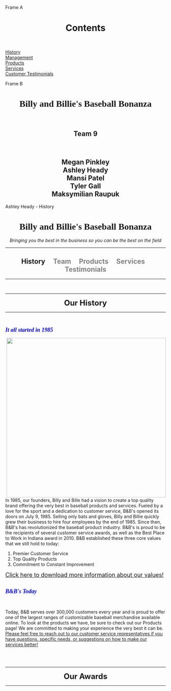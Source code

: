 <!DOCTYPE html PUBLIC "-//W3C//DTD HTML 4.01//EN">
<html lang="en">
<head>
<meta name="viewport" content=
"width=device-width, initial-scale=1">
<meta name="generator" content=
"HTML Tidy for Linux (vers 14 June 2007), see www.w3.org">
<title>Welcome to My Web Page</title>
<meta http-equiv="Content-Type" content=
"text/html; charset=us-ascii">
<meta content="MSHTML 6.00.2800.1400" name="GENERATOR">
<html>

<frameset cols="30%,70%">
	<frame src="frame_a.html">
	<frame src="frame_b.html" name="showframe">
</frameset>

</html>

Frame A
<html>

<h1 align="center"> Contents </h1>
<br>

<a href="https://web.ics.purdue.edu/~headya/" target="showframe"> History </a>
<br>
<a href="https://web.ics.purdue.edu/~gallt/Indexproject.html" target="showframe"> Management </a>
<br>
<a href="382projectcode.html" target="showframe">Products </a> 
<br>
<a href="https://web.ics.purdue.edu/~mraupuk/index1" target="showframe"> Services </a>
<br>
<a href="https://web.ics.purdue.edu/~patel786/" target="showframe"> Customer Testimonials </a>
<br>



<script language="JavaScript">
			document.write("This page was last modified on: " + document.lastModified +"");
		</script>
</html>
 Frame B
<html>

<h1 align="center"> <font face="Georgia">Billy and Billie's Baseball Bonanza </font> </h1>
<br>

<h2 align="center"> Team 9 </h2>
<br>

<h2 align="center">
Megan Pinkley <br>
Ashley Heady <br>
Mansi Patel <br>
Tyler Gall <br>
Maksymilian Raupuk <br>
</h2>



</html>







Ashley Heady - History 


<html>

<head>

<title>Baseball Bonanza Products</title>

<h1 align="center"><font face="Georgia">Billy and Billie's Baseball Bonanza </font></h1>
<i> <p align="center"> Bringing you the best in the business so you can be the best on the field </p> </i>

</head>

<body>

<hr color = "red">

<h2 align="center">  History &nbsp; &nbsp; <font color="gray"> Team &nbsp; &nbsp; Products &nbsp; &nbsp; Services &nbsp;&nbsp; Testimonials </font></h2> 

<hr color = "red">

<br> 

<hr color = "red">

<font size = "+2"><center><b>Our History</b></center></font>


<hr color = "red">

<br>

<font size = "+1" color = "blue"><font face="Verdana"><i><b>It all started in 1985</b></i></font></font>


<img src="https://usathss.files.wordpress.com/2018/06/baseball_graphic1.jpg" hight=400 width=500 align="right">
<br>

<body>In 1985, our founders, Billy and Bille had a vision to create a top quality brand offering the very best in baseball products and services. Fueled by a love for the sport and a dedication to customer service, B&B's opened its doors on July 9, 1985. Selling only bats and gloves, Billy and Billie quickly grew their business to hire four employees by the end of 1985. Since then, B&B's has revolutionized the baseball product industry. B&B's is proud to be the recipients of several customer service awards, as well as the Best Place to Work in Indiana award in 2010. B&B established these three core values that we still hold to today:

<ol>
<li>Premier Customer Service
<li>Top Quality Products
<li>Commitment to Constant Improvement
</ol>

<body><font size = +1><a href="382.docx">Click here to download more information about our values!</a></font>

<br>
<br>


<font size = "+1" color = "blue"><font face="Verdana"><i><b>B&B's Today</b></i></font></font>

<br>

<justified><font style = "caliber">Today, B&B serves over 300,000 customers every year and is proud to offer one of the largest ranges of customizable baseball merchandise available online. To look at the products we have, be sure to check out our Products page! We are committed to making your experience the very best it can be. <u>Please feel free to reach out to our customer service representatives if you have questions, specific needs, or suggestions on how to make our services better!</u></font></justified>

<br>
<br>

<hr color = "red">

<font size = "+2"><center><b>Our Awards</b></center></font>

<hr color = "red">

<ul>

